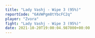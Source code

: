 ```yaml
---
title: "Lady Vashj - Wipe 3 (95%)"
reportCode: "6AVWPgm8tYbcFC2q"
player: "Zvora"
fight: "Lady Vashj - Wipe 3 (95%)"
date: 2021-10-20T19:00:04.987000+00:00
---
```

